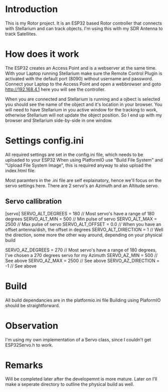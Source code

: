 # Introduction

This is my Rotor project. 
It is an ESP32 based Rotor controller that connects with Stellarium and can track objects.
I'm using this with my SDR Antenna to track Satellites.

# How does it work

The ESP32 creates an Access Point and is a webserver at the same time.
With your Laptop running Stellarium make sure the Remote Control Plugin is activated with the default port (8090) without username and password.
Connect your Laptop to the Access Point and open a webbrowser and goto http://192.168.4.1 here you will see the controller.

When you are connected and Stellarium is running and a ojbect is selected you should see the name of the object and it's location in your browser.
You will need to have Stellarium in you active window for the tracking to work, otherwise Stellarium will not update the object position.
So I end up with my browser and Stellarium side-by-side in one window.

# Settings config.ini

All required settings are set in the config.ini file, which needs to be uploaded to your ESP32
When using PlatformIO use "Build File System" and "Upload File System Image", this is required anyway to also upload the index.html file.

Most paramters in the .ini file are self explainatory, hence we'll focus on the servo settings here.
There are 2 servo's an Azimuth and an Altitude servo.

## Servo callibration
[servo]
SERVO_ALT_DEGREES   = 180       // Most servo's have a range of 180 degrees
SERVO_ALT_MIN       = 500       // Min pulse of servo
SERVO_ALT_MAX       = 2500      // Max pulse of servo
SERVO_ALT_OFFSET    = 0.0       // When you have an offset antenna/dish, the offset in degrees
SERVO_ALT_DIRECTION = 1         // Well the direction, some more the other way around, depending on your physical build

SERVO_AZ_DEGREES    = 270       // Most servo's have a range of 180 degrees, I've chosen a 270 degrees servo for my Azimuth
SERVO_AZ_MIN        = 500       // See above
SERVO_AZ_MAX        = 2500      // See above
SERVO_AZ_DIRECTION  = -1        // See above

# Build

All build dependancies are in the platformio.ini file
Building using PlaformIO should be straightforward.

# Observation

I'm using my own implementation of a Servo class, since I couldn't get ESP32Servo.h to work.

# Remarks

Will be completed later after the developemnt is more mature.
Later on I'll make a seperate directory to outline the physical build as well.
